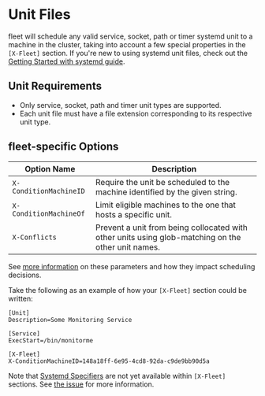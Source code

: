 # Unit Files

fleet will schedule any valid service, socket, path or timer systemd unit to a machine in the cluster, taking into account a few special properties in the `[X-Fleet]` section. If you're new to using systemd unit files, check out the [Getting Started with systemd guide](https://coreos.com/docs/launching-containers/launching/getting-started-with-systemd).

## Unit Requirements

* Only service, socket, path and timer unit types are supported.
* Each unit file must have a file extension corresponding to its respective unit type.

## fleet-specific Options

| Option Name | Description |
|---------------|-------------|
| `X-ConditionMachineID` | Require the unit be scheduled to the machine identified by the given string. |
| `X-ConditionMachineOf` | Limit eligible machines to the one that hosts a specific unit. |
| `X-Conflicts` | Prevent a unit from being collocated with other units using glob-matching on the other unit names. |

See [more information](https://github.com/coreos/fleet/blob/master/Documentation/scheduling.md) on these parameters and how they impact scheduling decisions.

Take the following as an example of how your `[X-Fleet]` section could be written:

```
[Unit]
Description=Some Monitoring Service

[Service]
ExecStart=/bin/monitorme

[X-Fleet]
X-ConditionMachineID=148a18ff-6e95-4cd8-92da-c9de9bb90d5a
```

Note that [Systemd Specifiers](http://www.freedesktop.org/software/systemd/man/systemd.unit.html#Specifiers) are not yet available within `[X-Fleet]` sections. See [the issue](https://github.com/coreos/fleet/issues/303) for more information. 
